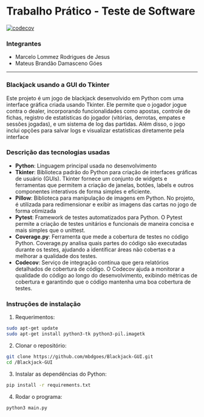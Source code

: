 # Trabalho Prático - Teste de Software
[![codecov](https://codecov.io/github/mbdgoes/Blackjack-GUI/graph/badge.svg?token=MXWZAYYYDE)](https://codecov.io/github/mbdgoes/Blackjack-GUI)
### Integrantes
- Marcelo Lommez Rodrigues de Jesus
- Mateus Brandão Damasceno Góes
<hr></hr>

### **Blackjack usando a GUI do Tkinter**
Este projeto é um jogo de blackjack desenvolvido em Python com uma interface gráfica criada usando Tkinter. Ele permite que o jogador jogue contra o dealer, incorporando funcionalidades como apostas, controle de fichas, registro de estatísticas do jogador (vitórias, derrotas, empates e sessões jogadas), e um sistema de log das partidas. Além disso, o jogo inclui opções para salvar logs e visualizar estatísticas diretamente pela interface

### **Descrição das tecnologias usadas**
- **Python**: Linguagem principal usada no desenvolvimento
- **Tkinter**: Biblioteca padrão do Python para criação de interfaces gráficas de usuário (GUIs). Tkinter fornece um conjunto de widgets e ferramentas que permitem a criação de janelas, botões, labels e outros componentes interativos de forma simples e eficiente.
- **Pillow**: Biblioteca para manipulação de imagens em Python. No projeto, é utilizada para redimensionar e exibir as imagens das cartas no jogo de forma otimizada
- **Pytest**: Framework de testes automatizados para Python. O Pytest permite a criação de testes unitários e funcionais de maneira concisa e mais simples que o unittest.
- **Coverage.py**: Ferramenta que mede a cobertura de testes no código Python. Coverage.py analisa quais partes do código são executadas durante os testes, ajudando a identificar áreas não cobertas e a melhorar a qualidade dos testes.
- **Codecov**: Serviço de integração contínua que gera relatórios detalhados de cobertura de código. O Codecov ajuda a monitorar a qualidade do código ao longo do desenvolvimento, exibindo métricas de cobertura e garantindo que o código mantenha uma boa cobertura de testes.


### Instruções de instalação
1. Requerimentos:
```bash
sudo apt-get update
sudo apt-get install python3-tk python3-pil.imagetk
```
2. Clonar o repositório:
```bash
git clone https://github.com/mbdgoes/Blackjack-GUI.git
cd /Blackjack-GUI
```
3. Instalar as dependências do Python:
```bash
pip install -r requirements.txt
```
4. Rodar o programa:
```bash
python3 main.py
```
